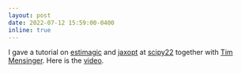 ```yaml
---
layout: post
date: 2022-07-12 15:59:00-0400
inline: true
---
```


I gave a tutorial on [estimagic](https://estimagic.readthedocs.io/en/stable/) and
[jaxopt](https://github.com/google/jaxopt) at
[scipy22](https://www.scipy2022.scipy.org/) together with [Tim Mensinger](https://tmensinger.com/). Here is the [video](https://www.youtube.com/watch?v=ftlw0rARrtI).